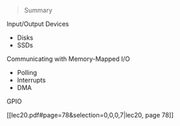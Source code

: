 
> Summary


Input/Output Devices
- Disks
- SSDs

Communicating with Memory-Mapped I/O
- Polling
- Interrupts
- DMA

GPIO


[[lec20.pdf#page=78&selection=0,0,0,7|lec20, page 78]]
